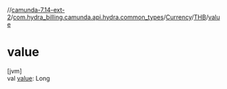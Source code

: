 //[camunda-7.14-ext-2](../../../../index.md)/[com.hydra_billing.camunda.api.hydra.common_types](../../index.md)/[Currency](../index.md)/[THB](index.md)/[value](value.md)

# value

[jvm]\
val [value](value.md): Long
